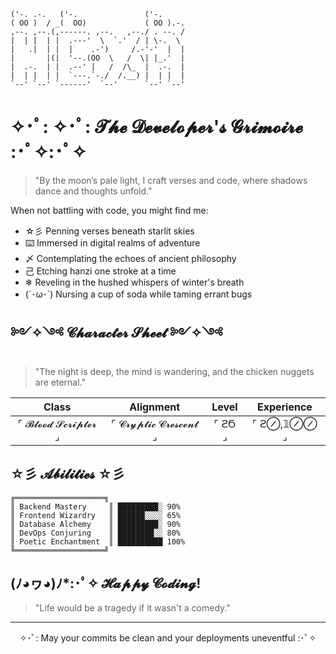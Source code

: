 ```
('-. .-.   ('-.               ('-.     
( OO )  / _(  OO)             ( OO ).-. 
,--. ,--.(,------. ,--.   ,--./ . --. / 
|  | |  | |  .---'  \  `.'  / | \-.  \  
|   .|  | |  |    .-')     /.-'-'  |  | 
|       |(|  '--.(OO  \   /  \| |_.'  | 
|  .-.  | |  .--' |   /  /\_  |  .-.  | 
|  | |  | |  `---.`-./  /.__) |  | |  | 
`--' `--' `------'  `--'      `--' `--'
```

# ✧･ﾟ: ✧･ﾟ: 𝓣𝓱𝓮 𝓓𝓮𝓿𝓮𝓵𝓸𝓹𝓮𝓻'𝓼 𝓖𝓻𝓲𝓶𝓸𝓲𝓻𝓮 :･ﾟ✧:･ﾟ✧

> "By the moon’s pale light, I craft verses and code, where shadows dance and thoughts unfold."

When not battling with code, you might find me:

- ☆彡 Penning verses beneath starlit skies
- ⌨️ Immersed in digital realms of adventure
- 〆 Contemplating the echoes of ancient philosophy
- 己 Etching hanzi one stroke at a time
- ❄ Reveling in the hushed whispers of winter's breath
- (´･ω･`) Nursing a cup of soda while taming errant bugs

## ༻✧༺ 𝓒𝓱𝓪𝓻𝓪𝓬𝓽𝓮𝓻 𝓢𝓱𝓮𝓮𝓽 ༻✧༺

> "The night is deep, the mind is wandering, and the chicken nuggets are eternal."

| **Class** | **Alignment** | **Level** | **Experience** |
|:-------:|:--------:|:-----:|:------:|
| ⌜ 𝓑𝓵𝓸𝓸𝓭 𝓢𝓬𝓻𝓲𝓹𝓽𝓮𝓻 ⌟ | ⌜ 𝓒𝓻𝔂𝓹𝓽𝓲𝓬 𝓒𝓻𝓮𝓼𝓬𝓮𝓷𝓽 ⌟ | ⌜ ϩϬ ⌟ | ⌜ ϩ⊘,𝟙⊘⊘ ⌟ |

## ☆彡 𝓐𝓫𝓲𝓵𝓲𝓽𝓲𝓮𝓼 ☆彡

```
╔════════════════════╗
║ Backend Mastery     ║ █████████░ 90%
║ Frontend Wizardry   ║ ██████░░░░ 65%
║ Database Alchemy    ║ █████████░ 90%
║ DevOps Conjuring    ║ ████████░░ 80%
║ Poetic Enchantment  ║ ██████████ 100%
╚════════════════════╝
```

## (ﾉ◕ヮ◕)ﾉ*:･ﾟ✧ 𝓗𝓪𝓹𝓹𝔂 𝓒𝓸𝓭𝓲𝓷𝓰!

> "Life would be a tragedy if it wasn't a comedy."

---

<p align="center">✧･ﾟ: May your commits be clean and your deployments uneventful :･ﾟ✧</p>
